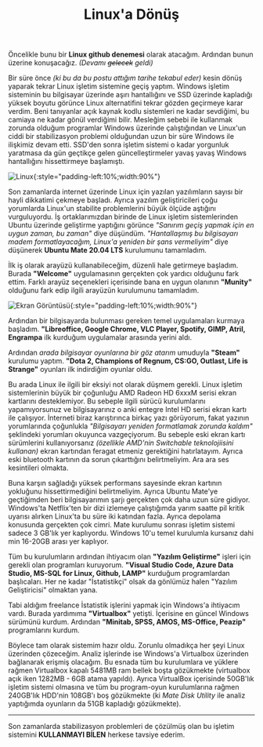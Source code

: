 ﻿---
layout: single
name: linuxa-donus
title: "Linux'a Dönüş"
category: articles
---

Öncelikle bunu bir **Linux github denemesi** olarak atacağım. Ardından bunun üzerine konuşacağız. *(Devamı ~~gelecek~~ geldi)*

Bir süre önce *(ki bu da bu postu attığım tarihe tekabul eder)* kesin dönüş yaparak tekrar Linux işletim sistemine geçiş yaptım. Windows işletim sisteminin bu bilgisayar üzerinde aşırı hantallığını ve SSD üzerinde kapladığı yüksek boyutu görünce Linux alternatifini tekrar gözden geçirmeye karar verdim. Beni tanıyanlar açık kaynak kodlu sistemleri ne kadar sevdiğimi, bu camiaya ne kadar gönül verdiğimi bilir. Mesleğim sebebi ile kullanmak zorunda olduğum programlar Windows üzerinde çalıştığından ve Linux'un ciddi bir stabilizasyon problemi olduğundan uzun bir süre Windows ile ilişkimiz devam etti. SSD'den sonra işletim sistemi o kadar yorgunluk yaratmasa da gün geçtikçe gelen güncelleştirmeler yavaş yavaş Windows hantallığını hissettirmeye başlamıştı.

![Linux](../../assets/images/linux.png "Linux"){:style="padding-left:10%;width:90%"}

Son zamanlarda internet üzerinde Linux için yazılan yazılımların sayısı bir hayli dikkatimi çekmeye başladı. Ayrıca yazılım geliştiricileri çoğu yorumlarda Linux'un stabilite problemlerini büyük ölçüde aştığını vurguluyordu. İş ortaklarımızdan birinde de Linux işletim sistemlerinden Ubuntu üzerinde geliştirme yaptığını görünce *"Sanırım geçiş yapmak için en uygun zaman, bu zaman"* diye düşündüm. *"Hantallaşmış bu bilgisayarı madem formatlayacağım, Linux'a yeniden bir şans vermeliyim"* diye düşünerek **Ubuntu Mate 20.04 LTS** kurulumunu tamamladım.

İlk iş olarak arayüzü kullanabileceğim, düzenli hale getirmeye başladım. Burada **"Welcome"** uygulamasının gerçekten çok yardıcı olduğunu fark ettim. Farklı arayüz seçenekleri içerisinde bana en uygun olanının **"Munity"** olduğunu fark edip ilgili arayüzün kurulumunu tamamladım.

![Ekran Görüntüsü](../../assets/images/screenshot.png "Ekran Görüntüsü"){:style="padding-left:10%;width:90%"}

Ardından bir bilgisayarda bulunması gereken temel uygulamaları kurmaya başladım. **"Libreoffice, Google Chrome, VLC Player, Spotify, GIMP, Atril, Engrampa** ilk kurduğum uygulamalar arasında yerini aldı.

Ardından *arada bilgisayar oyunlarına bir göz atarım* umuduyla **"Steam"** kurulumu yaptım. **"Dota 2, Champions of Regnum, CS:GO, Outlast, Life is Strange"** oyunları ilk indirdiğim oyunlar oldu.

Bu arada Linux ile ilgili bir eksiyi not olarak düşmem gerekli. Linux işletim sistemlerinin büyük bir çoğunluğu AMD Radeon HD 6xxxM serisi ekran kartlarını desteklemiyor. Bu sebeple ilgili sürücü kurulumlarını yapamıyorsunuz ve bilgisayarınız o anki entegre Intel HD serisi ekran kartı ile çalışıyor. İnterneti biraz karıştırınca birkaç yazı görüyorum, fakat yazının yorumlarında çoğunlukla *"Bilgisayarı yeniden formatlamak zorunda kaldım"* şeklindeki yorumları okuyunca vazgeçiyorum. Bu sebeple eski ekran kartı sürümlerini kullanıyorsanız *(özellikle AMD'nin Switchable teknolojiisini kullanan)* ekran kartından feragat etmeniz gerektiğini hatırlatayım. Ayrıca eski bluetooth kartının da sorun çıkarttığını belirtmeliyim. Ara ara ses kesintileri olmakta. 

Buna karşın sağladığı yüksek performans sayesinde ekran kartının yokluğunu hissettirmediğini belirtmeliyim. Ayrıca Ubuntu Mate'ye geçtiğimden beri bilgisayarımın şarjı gerçekten çok daha uzun süre gidiyor. Windows'ta Netflix'ten bir dizi izlemeye çalıştığımda yarım saatte pil kritik uyarısı alırken Linux'ta bu süre iki katından fazla. Ayrıca depolama konusunda gerçekten çok cimri. Mate kurulumu sonrası işletim sistemi sadece 3 GB'lık yer kaplıyordu. Windows 10'u temel kurulumla kursanız dahi min 16-20GB arası yer kaplıyor.

Tüm bu kurulumların ardından ihtiyacım olan **"Yazılım Geliştirme"** işleri için gerekli olan programları kuruyorum. **"Visual Studio Code, Azure Data Studio, MS-SQL for Linux, Github, LAMP"** kurduğum programlardan başlıcaları. Her ne kadar "İstatistikçi" olsak da gönlümüz halen "Yazılım Geliştiricisi" olmaktan yana.

Tabi aldığım freelance İstatistik işlerini yapmak için Windows'a ihtiyacım vardı. Burada yardımıma **"Virtualbox"** yetişti. İçerisine en güncel Windows sürümünü kurdum. Ardından **"Minitab, SPSS, AMOS, MS-Office, Peazip"** programlarını kurdum.

Böylece tam olarak sistemim hazır oldu. Zorunlu olmadıkça her şeyi Linux üzerinden çözeceğim. Analiz işlerinde ise Windows'a Virtualbox üzerinden bağlanarak erişmiş olacağım. Bu esnada tüm bu kurulumlara ve yüklere rağmen Virtualbox kapalı 5481MB ram bellek boşta gözükmekte (virtualbox açık iken 1282MB - 6GB atama yapıldı). Ayrıca VirtualBox içerisinde 50GB'lık işletim sistemi olmasına ve tüm bu program-oyun kurulumlarına rağmen 240GB'lık HDD'nin 108GB'ı boş gözükmekte (ki *Mate Disk Utility* ile analiz yaptığımda oyunların da 51GB kapladığı gözükmekte).

---

Son zamanlarda stabilizasyon problemleri de çözülmüş olan bu işletim sistemini **KULLANMAYI BİLEN** herkese tavsiye ederim.